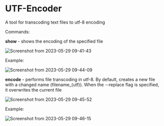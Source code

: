 # UTF-Encoder
A tool for transcoding text files to utf-8 encoding

Commands:

**show** - shows the encoding of the specified file

![Screenshot from 2023-05-29 09-41-43](https://github.com/MikhStas/UTF-Encoder/assets/61974713/2772524a-2163-48db-a4c7-7777085bd96f)

Example:

![Screenshot from 2023-05-29 09-44-09](https://github.com/MikhStas/UTF-Encoder/assets/61974713/0f69df99-1b37-4114-8877-2d5fea988e17)


**encode** - performs file transcoding in utf-8. By default, creates a new file with a changed name (filename_(utf)). When the --replace flag is specified, it overwrites the current file

![Screenshot from 2023-05-29 09-45-52](https://github.com/MikhStas/UTF-Encoder/assets/61974713/ef52513b-ddfb-4bc2-9f43-b395c511df57)

Example:

![Screenshot from 2023-05-29 09-46-15](https://github.com/MikhStas/UTF-Encoder/assets/61974713/2593e9d6-f290-41b3-8862-761f36ce2aae)

